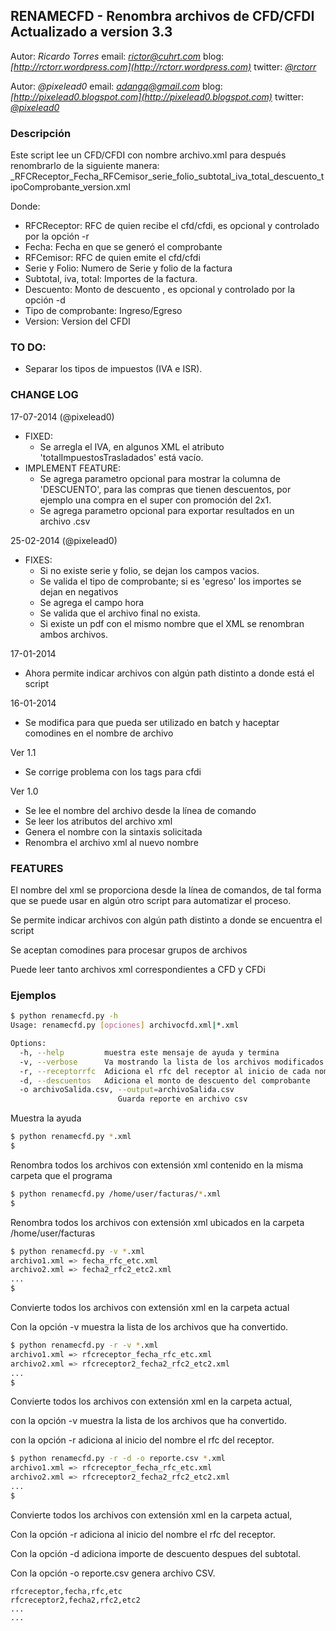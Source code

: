 RENAMECFD - Renombra archivos de CFD/CFDI
Actualizado a version 3.3
------------------------------------
Autor: *Ricardo Torres*
email: *[rictor@cuhrt.com](mailto:rictor@cuhrt.com)*
blog: *[http://rctorr.wordpress.com](http://rctorr.wordpress.com)*
twitter: *[@rctorr](http://www.twitter.com/rctorr)*

Autor: *@pixelead0*
email: *[adangq@gmail.com](mailto:adangq@gmail.com)*
blog: *[http://pixelead0.blogspot.com](http://pixelead0.blogspot.com)*
twitter: *[@pixelead0](http://www.twitter.com/pixelead0)*



### Descripción
Este script lee un CFD/CFDI con nombre archivo.xml para después renombrarlo
de la siguiente manera:
	_RFCReceptor_Fecha_RFCemisor_serie_folio_subtotal_iva_total_descuento_tipoComprobante_version.xml

Donde:
 * RFCReceptor: RFC de quien recibe el cfd/cfdi, es opcional y controlado por la opción -r
 * Fecha: Fecha en que se generó el comprobante
 * RFCemisor: RFC de quien emite el cfd/cfdi
 * Serie y Folio: Numero de Serie y folio de la factura
 * Subtotal, iva, total: Importes de la factura.
 * Descuento: Monto de descuento , es opcional y controlado por la opción -d
 * Tipo de comprobante: Ingreso/Egreso
 * Version: Version del CFDI



### TO DO:
  * Separar los tipos de impuestos (IVA e ISR).

### CHANGE LOG

 17-07-2014 (@pixelead0)
 - FIXED:
   - Se arregla el IVA, en algunos XML el atributo 'totalImpuestosTrasladados' está vacío.
 - IMPLEMENT FEATURE:
   - Se agrega parametro opcional para mostrar la columna de 'DESCUENTO', para las compras que tienen descuentos, por ejemplo una compra en el super con promoción del 2x1.
   - Se agrega parametro opcional para exportar resultados en un archivo .csv

 25-02-2014 (@pixelead0)
 - FIXES:
   - Si no existe serie y folio, se dejan los campos vacios.
   - Se valida el tipo de comprobante; si es 'egreso' los importes se dejan en negativos
   - Se agrega el campo hora
   - Se valida que el archivo final no exista.
   - Si existe un pdf con el mismo nombre que el XML se renombran ambos archivos.

 17-01-2014
 - Ahora permite indicar archivos con algún path distinto a donde está el
   script

 16-01-2014
 - Se modifica para que pueda ser utilizado en batch y haceptar comodines
   en el nombre de archivo

 Ver 1.1
 - Se corrige problema con los tags para cfdi

 Ver 1.0
 - Se lee el nombre del archivo desde la línea de comando
 - Se leer los atributos del archivo xml
 - Genera el nombre con la sintaxis solicitada
 - Renombra el archivo xml al nuevo nombre


### FEATURES

El nombre del xml se proporciona desde la línea de comandos, de tal forma que
se puede usar en algún otro script para automatizar el proceso.

Se permite indicar archivos con algún path distinto a donde se encuentra el
script

Se aceptan comodines para procesar grupos de archivos

Puede leer tanto archivos xml correspondientes a CFD y CFDi

### Ejemplos
```bash
$ python renamecfd.py -h
Usage: renamecfd.py [opciones] archivocfd.xml|*.xml

Options:
  -h, --help         muestra este mensaje de ayuda y termina
  -v, --verbose      Va mostrando la lista de los archivos modificados
  -r, --receptorrfc  Adiciona el rfc del receptor al inicio de cada nombre
  -d, --descuentos   Adiciona el monto de descuento del comprobante
  -o archivoSalida.csv, --output=archivoSalida.csv
                        Guarda reporte en archivo csv
```
Muestra la ayuda

```bash
$ python renamecfd.py *.xml
$
```
Renombra todos los archivos con extensión xml contenido en la misma carpeta que el programa

```bash
$ python renamecfd.py /home/user/facturas/*.xml
$
```
Renombra todos los archivos con extensión xml ubicados en la carpeta
/home/user/facturas

```bash
$ python renamecfd.py -v *.xml
archivo1.xml => fecha_rfc_etc.xml
archivo2.xml => fecha2_rfc2_etc2.xml
...
$
```
Convierte todos los archivos con extensión xml en la carpeta actual

Con la opción -v muestra la lista de los archivos que ha convertido.

```bash
$ python renamecfd.py -r -v *.xml
archivo1.xml => rfcreceptor_fecha_rfc_etc.xml
archivo2.xml => rfcreceptor2_fecha2_rfc2_etc2.xml
...
$
```
Convierte todos los archivos con extensión xml en la carpeta actual,

con la opción -v muestra la lista de los archivos que ha convertido.

con la opción -r adiciona al inicio del nombre el rfc del receptor.


```bash
$ python renamecfd.py -r -d -o reporte.csv *.xml
archivo1.xml => rfcreceptor_fecha_rfc_etc.xml
archivo2.xml => rfcreceptor2_fecha2_rfc2_etc2.xml
...
$
```
Convierte todos los archivos con extensión xml en la carpeta actual,

Con la opción -r adiciona al inicio del nombre el rfc del receptor.

Con la opción -d adiciona importe de descuento despues del subtotal.

Con la opción -o reporte.csv genera archivo CSV.

```
rfcreceptor,fecha,rfc,etc
rfcreceptor2,fecha2,rfc2,etc2
...
...
```
